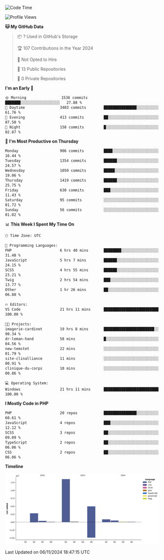 <!--START_SECTION:waka-->
![Code Time](http://img.shields.io/badge/Code%20Time-2%2C032%20hrs%2037%20mins-blue)

![Profile Views](http://img.shields.io/badge/Profile%20Views-1-blue)

**🐱 My GitHub Data** 

> 📦 ? Used in GitHub's Storage 
 > 
> 🏆 107 Contributions in the Year 2024
 > 
> 🚫 Not Opted to Hire
 > 
> 📜 13 Public Repositories 
 > 
> 🔑 0 Private Repositories 
 > 
**I'm an Early 🐤** 

```text
🌞 Morning                1536 commits        ███████░░░░░░░░░░░░░░░░░░   27.88 % 
🌆 Daytime                3403 commits        ███████████████░░░░░░░░░░   61.76 % 
🌃 Evening                413 commits         ██░░░░░░░░░░░░░░░░░░░░░░░   07.50 % 
🌙 Night                  158 commits         █░░░░░░░░░░░░░░░░░░░░░░░░   02.87 % 
```
📅 **I'm Most Productive on Thursday** 

```text
Monday                   906 commits         ████░░░░░░░░░░░░░░░░░░░░░   16.44 % 
Tuesday                  1354 commits        ██████░░░░░░░░░░░░░░░░░░░   24.57 % 
Wednesday                1050 commits        █████░░░░░░░░░░░░░░░░░░░░   19.06 % 
Thursday                 1419 commits        ██████░░░░░░░░░░░░░░░░░░░   25.75 % 
Friday                   630 commits         ███░░░░░░░░░░░░░░░░░░░░░░   11.43 % 
Saturday                 95 commits          ░░░░░░░░░░░░░░░░░░░░░░░░░   01.72 % 
Sunday                   56 commits          ░░░░░░░░░░░░░░░░░░░░░░░░░   01.02 % 
```


📊 **This Week I Spent My Time On** 

```text
🕑︎ Time Zone: UTC

💬 Programming Languages: 
PHP                      6 hrs 40 mins       ████████░░░░░░░░░░░░░░░░░   31.48 % 
JavaScript               5 hrs 7 mins        ██████░░░░░░░░░░░░░░░░░░░   24.15 % 
SCSS                     4 hrs 55 mins       ██████░░░░░░░░░░░░░░░░░░░   23.21 % 
Twig                     2 hrs 54 mins       ███░░░░░░░░░░░░░░░░░░░░░░   13.77 % 
Other                    1 hr 26 mins        ██░░░░░░░░░░░░░░░░░░░░░░░   06.80 % 

🔥 Editors: 
VS Code                  21 hrs 11 mins      █████████████████████████   100.00 % 

🐱‍💻 Projects: 
imagerie-cardinet        19 hrs 8 mins       ███████████████████████░░   90.34 % 
dr-leman-hand            58 mins             █░░░░░░░░░░░░░░░░░░░░░░░░   04.56 % 
new-temstet              22 mins             ░░░░░░░░░░░░░░░░░░░░░░░░░   01.79 % 
site-clinalliance        11 mins             ░░░░░░░░░░░░░░░░░░░░░░░░░   00.91 % 
clinique-du-corps        10 mins             ░░░░░░░░░░░░░░░░░░░░░░░░░   00.86 % 

💻 Operating System: 
Windows                  21 hrs 11 mins      █████████████████████████   100.00 % 
```

**I Mostly Code in PHP** 

```text
PHP                      20 repos            ███████████████░░░░░░░░░░   60.61 % 
JavaScript               4 repos             ███░░░░░░░░░░░░░░░░░░░░░░   12.12 % 
SCSS                     3 repos             ██░░░░░░░░░░░░░░░░░░░░░░░   09.09 % 
TypeScript               2 repos             ██░░░░░░░░░░░░░░░░░░░░░░░   06.06 % 
CSS                      2 repos             ██░░░░░░░░░░░░░░░░░░░░░░░   06.06 % 
```



**Timeline**

![Lines of Code chart](https://raw.githubusercontent.com/tahar-elgunaoui/tahar-elgunaoui/main/assets/bar_graph.png)


 Last Updated on 06/11/2024 18:47:15 UTC
<!--END_SECTION:waka-->
